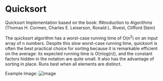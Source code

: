 # Quicksort
Quicksort Implementation based on the book: INtroduction to Algorithms (Thomas H. Cormen, Charles E. Leiserson, Ronald L. Rivest, Clifford Stein)

The quicksort algorithm has a worst-case running time of O(n<sup>2</sup>) on an input array of n numbers. 
Despite this slow worst-case running time, quicksort is often the best practical choice for sorting because it is remarkable efficient on the average: its expected running time is O(nlog(n)), and the constant factors hidden in the notation are quite small. 
It also has the advantage of sorting in place.
Runs best when all elements are distinct.

Example Image: 
![image](https://user-images.githubusercontent.com/26616282/159602127-bc6debe3-45d7-48e0-bb48-28ce08e24f1b.png)

